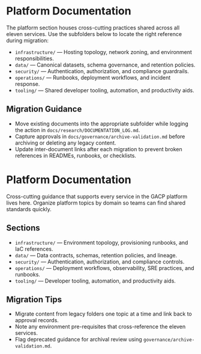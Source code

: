 # Platform Documentation

The platform section houses cross-cutting practices shared across all eleven services. Use the subfolders below to locate the right reference during migration:

- `infrastructure/` — Hosting topology, network zoning, and environment responsibilities.
- `data/` — Canonical datasets, schema governance, and retention policies.
- `security/` — Authentication, authorization, and compliance guardrails.
- `operations/` — Runbooks, deployment workflows, and incident response.
- `tooling/` — Shared developer tooling, automation, and productivity aids.

## Migration Guidance
- Move existing documents into the appropriate subfolder while logging the action in `docs/research/DOCUMENTATION_LOG.md`.
- Capture approvals in `docs/governance/archive-validation.md` before archiving or deleting any legacy content.
- Update inter-document links after each migration to prevent broken references in READMEs, runbooks, or checklists.
# Platform Documentation

Cross-cutting guidance that supports every service in the GACP platform lives here. Organize platform topics by domain so teams can find shared standards quickly.

## Sections
- `infrastructure/` — Environment topology, provisioning runbooks, and IaC references.
- `data/` — Data contracts, schemas, retention policies, and lineage.
- `security/` — Authentication, authorization, and compliance controls.
- `operations/` — Deployment workflows, observability, SRE practices, and runbooks.
- `tooling/` — Developer tooling, automation, and productivity aids.

## Migration Tips
- Migrate content from legacy folders one topic at a time and link back to approval records.
- Note any environment pre-requisites that cross-reference the eleven services.
- Flag deprecated guidance for archival review using `governance/archive-validation.md`.
